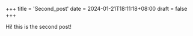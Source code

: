 +++
title = 'Second_post'
date = 2024-01-21T18:11:18+08:00
draft = false
+++

Hi!
this is the second post!
